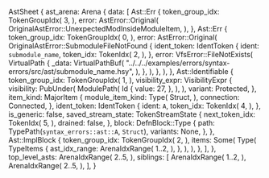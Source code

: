 AstSheet {
    ast_arena: Arena {
        data: [
            Ast::Err {
                token_group_idx: TokenGroupIdx(
                    3,
                ),
                error: AstError::Original(
                    OriginalAstError::UnexpectedModInsideModuleItem,
                ),
            },
            Ast::Err {
                token_group_idx: TokenGroupIdx(
                    0,
                ),
                error: AstError::Original(
                    OriginalAstError::SubmoduleFileNotFound {
                        ident_token: IdentToken {
                            ident: `submodule_name`,
                            token_idx: TokenIdx(
                                2,
                            ),
                        },
                        error: VfsError::FileNotExists(
                            VirtualPath {
                                _data: VirtualPathBuf(
                                    "../../../examples/errors/syntax-errors/src/ast/submodule_name.hsy",
                                ),
                            },
                        ),
                    },
                ),
            },
            Ast::Identifiable {
                token_group_idx: TokenGroupIdx(
                    1,
                ),
                visibility_expr: VisibilityExpr {
                    visibility: PubUnder(
                        ModulePath(
                            Id {
                                value: 27,
                            },
                        ),
                    ),
                    variant: Protected,
                },
                item_kind: MajorItem {
                    module_item_kind: Type(
                        Struct,
                    ),
                    connection: Connected,
                },
                ident_token: IdentToken {
                    ident: `A`,
                    token_idx: TokenIdx(
                        4,
                    ),
                },
                is_generic: false,
                saved_stream_state: TokenStreamState {
                    next_token_idx: TokenIdx(
                        5,
                    ),
                    drained: false,
                },
                block: DefnBlock::Type {
                    path: TypePath(`syntax_errors::ast::A`, `Struct`),
                    variants: None,
                },
            },
            Ast::ImplBlock {
                token_group_idx: TokenGroupIdx(
                    2,
                ),
                items: Some(
                    Type(
                        TypeItems {
                            ast_idx_range: ArenaIdxRange(
                                1..2,
                            ),
                        },
                    ),
                ),
            },
        ],
    },
    top_level_asts: ArenaIdxRange(
        2..5,
    ),
    siblings: [
        ArenaIdxRange(
            1..2,
        ),
        ArenaIdxRange(
            2..5,
        ),
    ],
}